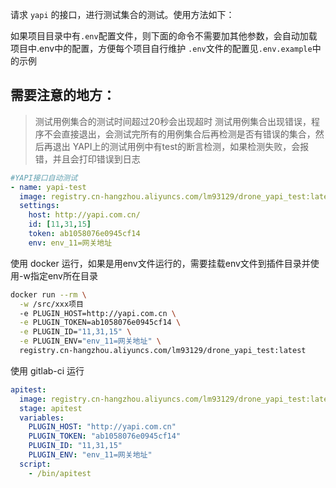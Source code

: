 请求 `yapi` 的接口，进行测试集合的测试。使用方法如下：

如果项目目录中有`.env`配置文件，则下面的命令不需要加其他参数，会自动加载项目中.env中的配置，方便每个项目自行维护
`.env`文件的配置见`.env.example`中的示例

## 需要注意的地方：
> 测试用例集合的测试时间超过20秒会出现超时
> 测试用例集合出现错误，程序不会直接退出，会测试完所有的用例集合后再检测是否有错误的集合，然后再退出
> YAPI上的测试用例中有test的断言检测，如果检测失败，会报错，并且会打印错误到日志

```yaml
#YAPI接口自动测试
- name: yapi-test
  image: registry.cn-hangzhou.aliyuncs.com/lm93129/drone_yapi_test:latest
  settings:
    host: http://yapi.com.cn/
    id: [11,31,15]
    token: ab1058076e0945cf14
    env: env_11=网关地址
```

使用 docker 运行，如果是用env文件运行的，需要挂载env文件到插件目录并使用-w指定env所在目录

```bash
docker run --rm \
  -w /src/xxx项目
  -e PLUGIN_HOST=http://yapi.com.cn \
  -e PLUGIN_TOKEN=ab1058076e0945cf14 \
  -e PLUGIN_ID="11,31,15" \
  -e PLUGIN_ENV="env_11=网关地址" \
  registry.cn-hangzhou.aliyuncs.com/lm93129/drone_yapi_test:latest
```

使用 gitlab-ci 运行

```yaml
apitest:
  image: registry.cn-hangzhou.aliyuncs.com/lm93129/drone_yapi_test:latest
  stage: apitest
  variables:
    PLUGIN_HOST: "http://yapi.com.cn"
    PLUGIN_TOKEN: "ab1058076e0945cf14"
    PLUGIN_ID: "11,31,15"
    PLUGIN_ENV: "env_11=网关地址"
  script:
    - /bin/apitest
```
